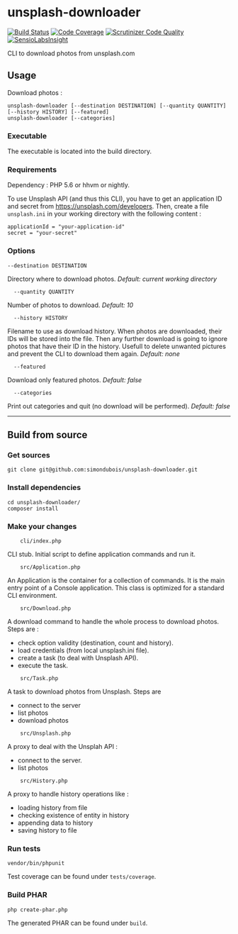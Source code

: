 # unsplash-downloader

[![Build Status](https://travis-ci.org/simondubois/unsplash-downloader.svg)](https://travis-ci.org/simondubois/unsplash-downloader)
[![Code Coverage](https://scrutinizer-ci.com/g/simondubois/unsplash-downloader/badges/coverage.png?b=master)](https://scrutinizer-ci.com/g/simondubois/unsplash-downloader/?branch=master)
[![Scrutinizer Code Quality](https://scrutinizer-ci.com/g/simondubois/unsplash-downloader/badges/quality-score.png?b=master)](https://scrutinizer-ci.com/g/simondubois/unsplash-downloader/?branch=master)
[![SensioLabsInsight](https://insight.sensiolabs.com/projects/4556fb29-ce84-4668-a918-ce4fb39f3083/mini.png)](https://insight.sensiolabs.com/projects/4556fb29-ce84-4668-a918-ce4fb39f3083)

CLI to download photos from unsplash.com


## Usage

Download photos :

	unsplash-downloader [--destination DESTINATION] [--quantity QUANTITY] [--history HISTORY] [--featured]
	unsplash-downloader [--categories]

### Executable
The executable is located into the build directory.

### Requirements

Dependency : PHP 5.6 or hhvm or nightly.

To use Unsplash API (and thus this CLI), you have to get an application ID and secret from https://unsplash.com/developers. Then, create a file ``unsplash.ini`` in your working directory with the following content :

	applicationId = "your-application-id"
	secret = "your-secret"

### Options
	--destination DESTINATION
Directory where to download photos.
*Default: current working directory*

      --quantity QUANTITY
Number of photos to download.
*Default: 10*

      --history HISTORY
Filename to use as download history. When photos are downloaded, their IDs will be stored into the file. Then any further download is going to ignore photos that have their ID in the history. Usefull to delete unwanted pictures and prevent the CLI to download them again.
*Default: none*

      --featured
Download only featured photos.
*Default: false*


      --categories
Print out categories and quit (no download will be performed).
*Default: false*

-----

## Build from source

### Get sources
	git clone git@github.com:simondubois/unsplash-downloader.git

### Install dependencies
	cd unsplash-downloader/
	composer install

### Make your changes
```
	cli/index.php
```
CLI stub. Initial script to define application commands and run it.
```
	src/Application.php
```
An Application is the container for a collection of commands.
It is the main entry point of a Console application.
This class is optimized for a standard CLI environment.
```
	src/Download.php
```
A download command to handle the whole process to download photos. Steps are :

- check option validity (destination, count and history).
- load credentials (from local unsplash.ini file).
- create a task (to deal with Unsplash API).
- execute the task.
```
	src/Task.php
```
A task to download photos from Unsplash. Steps are

- connect to the server
- list photos
- download photos
```
	src/Unsplash.php
```
A proxy to deal with the Unsplah API :

- connect to the server.
- list photos
```
	src/History.php
```
A proxy to handle history operations like :

- loading history from file
- checking existence of entity in history
- appending data to history
- saving history to file

### Run tests
	vendor/bin/phpunit
Test coverage can be found under `tests/coverage`.

### Build PHAR
	php create-phar.php
The generated PHAR can be found under `build`.

